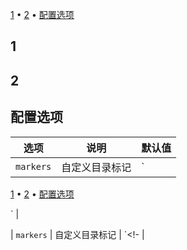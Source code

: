 
<!-- toc -->

[1](#1) • [2](#2) • [配置选项](#%E9%85%8D%E7%BD%AE%E9%80%89%E9%A1%B9)

<!-- tocstop -->

## 1

## 2

## 配置选项

| 选项      | 说明           | 默认值                            |
| --------- | -------------- | --------------------------------- |
| `markers` | 自定义目录标记 | `<!-- toc -->

[1](#1) • [2](#2) • [配置选项](#配置选项)

<!-- tocstop -->` |
| `markers` | 自定义目录标记 | `<!-                              |
